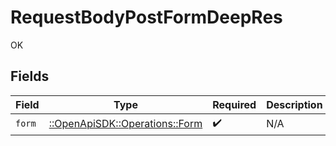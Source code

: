 # RequestBodyPostFormDeepRes

OK


## Fields

| Field                                                             | Type                                                              | Required                                                          | Description                                                       |
| ----------------------------------------------------------------- | ----------------------------------------------------------------- | ----------------------------------------------------------------- | ----------------------------------------------------------------- |
| `form`                                                            | [::OpenApiSDK::Operations::Form](../../models/operations/form.md) | :heavy_check_mark:                                                | N/A                                                               |